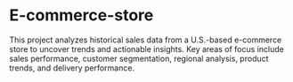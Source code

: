 # E-commerce-store
This project analyzes historical sales data from a U.S.-based e-commerce store to uncover trends and actionable insights. Key areas of focus include sales performance, customer segmentation, regional analysis, product trends, and delivery performance. 
